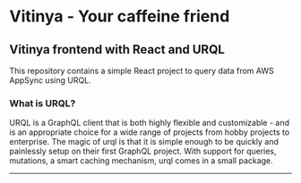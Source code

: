 # Vitinya - Your caffeine friend

## Vitinya frontend with React and URQL

This repository contains a simple React project to query data from AWS AppSync using URQL.

### What is URQL?

URQL is a GraphQL client that is both highly flexible and customizable - and is an appropriate choice for a wide range of projects from hobby projects to enterprise. The magic of urql is that it is simple enough to be quickly and painlessly setup on their first GraphQL project. With support for queries, mutations, a smart caching mechanism, urql comes in a small package.

---

